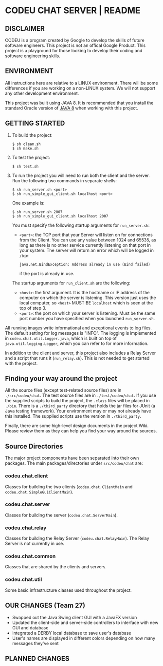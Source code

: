 
# CODEU CHAT SERVER | README


## DISCLAIMER

CODEU is a program created by Google to develop the skills of future software
engineers. This project is not an offical Google Product. This project is a
playground for those looking to develop their coding and software engineering
skills.


## ENVIRONMENT

All instructions here are relative to a LINUX environment. There will be some
differences if you are working on a non-LINUX system. We will not support any
other development environment.

This project was built using JAVA 8. It is recommended that you install the
standard Oracle version of [JAVA&nbsp;8](http://www.oracle.com/technetwork/java/javase/downloads/jdk8-downloads-2133151.html)  when working with this project.


## GETTING STARTED

  1. To build the project:
       ```
       $ sh clean.sh
       $ sh make.sh
       ```

  1. To test the project:
       ```
       $ sh test.sh
       ```

  1. To run the project you will need to run both the client and the server. Run
     the following two commands in separate shells:

       ```
       $ sh run_server.sh <port>
       $ sh run_simple_gui_client.sh localhost <port>
       ```

     One example is:

       ```
       $ sh run_server.sh 2007
       $ sh run_simple_gui_client.sh localhost 2007
       ```

     You must specify the following startup arguments for `run_server.sh`:
     + `<port>`: the TCP port that your Server will listen on for connections
       from the Client. You can use any value between 1024 and 65535, as long as
       there is no other service currently listening on that port in your
       system. The server will return an error which will be logged in `/bin`:

         ```
         java.net.BindException: Address already in use (Bind failed)
         ```

       if the port is already in use.
       
     The startup arguments for `run_client.sh` are the following:
     + `<host>`: the first argument. It is the hostname or IP address of the computer
       on which the server is listening. This version just uses the local computer,
       so `<host>` MUST BE `localhost` which is seen at the top of step 3.
     + `<port>`: the port on which your server is listening. Must be the same
       port number you have specified when you launched `run_server.sh`.

All running images write informational and exceptional events to log files.
The default setting for log messages is "INFO". The logging is implemented
in `codeu.chat.util.Logger.java`, which is built on top of
`java.util.logging.Logger`, which you can refer to for more information.

In addition to the client and server, this project also includes a
Relay Server and a script that runs it (`run_relay.sh`).
This is not needed to get started with the project.

## Finding your way around the project

All the source files (except test-related source files) are in
`./src/codeu/chat`.  The test source files are in `./test/codeu/chat`. If you
use the supplied scripts to build the project, the `.class` files will be placed
in `./bin`. There is a `./third_party` directory that holds the jar files for
JUnit (a Java testing framework). Your environment may or may not already have
this installed. The supplied scripts use the version in `./third_party`.

Finally, there are some high-level design documents in the project Wiki. Please
review them as they can help you find your way around the sources.

## Source Directories

The major project components have been separated into their own packages. The
main packages/directories under `src/codeu/chat` are:

### codeu.chat.client

Classes for building the two clients (`codeu.chat.ClientMain` and
`codeu.chat.SimpleGuiClientMain`).

### codeu.chat.server

Classes for building the server (`codeu.chat.ServerMain`).

### codeu.chat.relay

Classes for building the Relay Server (`codeu.chat.RelayMain`). The Relay Server
is not currently in use.

### codeu.chat.common

Classes that are shared by the clients and servers.

### codeu.chat.util

Some basic infrastructure classes used throughout the project.

## OUR CHANGES (Team 27)

- Swapped out the Java Swing client GUI with a JavaFX version
- Updated the client-side and server-side controllers to interface with new GUI and database
- Integrated a DERBY local database to save user's database
- User's names are displayed in different colors depending on how many messages they've sent

## PLANNED CHANGES
